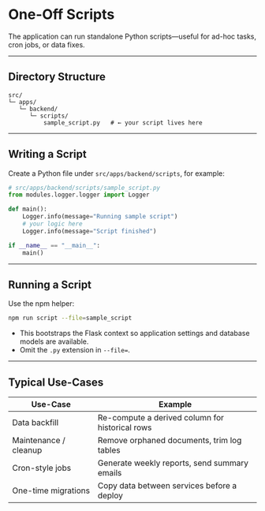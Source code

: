 # One-Off Scripts

The application can run standalone Python scripts—useful for ad-hoc tasks, cron jobs, or data fixes.

---

## Directory Structure

```
src/
└─ apps/
   └─ backend/
      └─ scripts/
          sample_script.py   # ← your script lives here
```

---

## Writing a Script

Create a Python file under `src/apps/backend/scripts`, for example:

```python
# src/apps/backend/scripts/sample_script.py
from modules.logger.logger import Logger

def main():
    Logger.info(message="Running sample script")
    # your logic here
    Logger.info(message="Script finished")

if __name__ == "__main__":
    main()
```

---

## Running a Script

Use the npm helper:

```bash
npm run script --file=sample_script
```

* This bootstraps the Flask context so application settings and database models are available.  
* Omit the `.py` extension in `--file=`.  

---

## Typical Use-Cases

| Use-Case              | Example                                         |
|-----------------------|-------------------------------------------------|
| Data backfill         | Re-compute a derived column for historical rows |
| Maintenance / cleanup | Remove orphaned documents, trim log tables      |
| Cron-style jobs       | Generate weekly reports, send summary emails    |
| One-time migrations   | Copy data between services before a deploy      |
